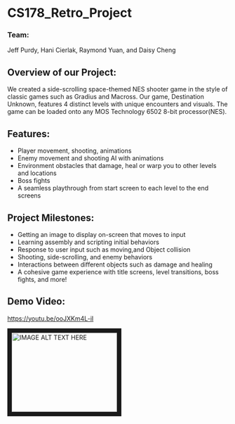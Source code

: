 # CS178_Retro_Project

### Team:
Jeff Purdy, Hani Cierlak, Raymond Yuan, and Daisy Cheng

## Overview of our Project: 
We created a side-scrolling space-themed NES shooter game in the style of classic games such as Gradius and Macross. Our game, Destination Unknown, features 4 distinct levels with unique encounters and visuals. The game can be loaded onto any MOS Technology 6502 8-bit processor(NES).

## Features:
* Player movement, shooting, animations
* Enemy movement and shooting AI with animations
* Environment obstacles that damage, heal or warp you to other levels and locations
* Boss fights
* A seamless playthrough from start screen to each level to the end screens

## Project Milestones:
* Getting an image to display on-screen that moves to input
* Learning assembly and scripting initial behaviors
* Response to user input such as moving,and Object collision
* Shooting, side-scrolling, and enemy behaviors
* Interactions between different objects such as damage and healing
* A cohesive game experience with title screens, level transitions,  boss fights, and more!

## Demo Video:
https://youtu.be/ooJXKm4L-iI

<a href="http://www.youtube.com/watch?feature=player_embedded&v=YOUTUBE_VIDEO_ID_HERE
" target="_blank"><img src="http://img.youtube.com/vi/ooJXKm4L-iI/0.jpg" 
alt="IMAGE ALT TEXT HERE" width="240" height="180" border="10" /></a>
